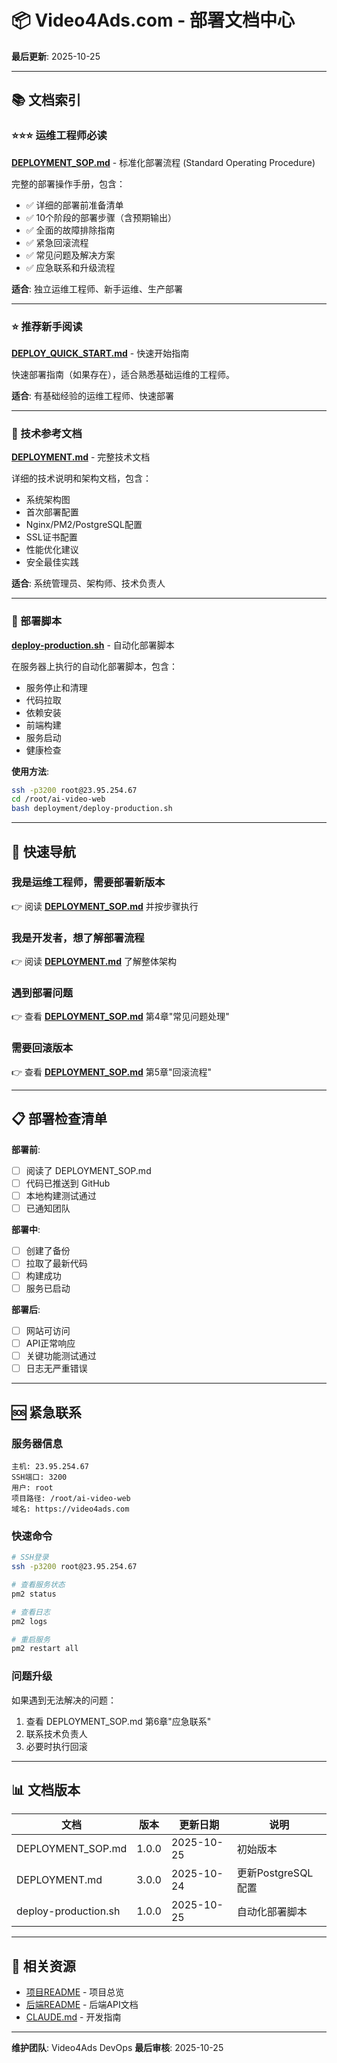 # 📦 Video4Ads.com - 部署文档中心

**最后更新**: 2025-10-25

---

## 📚 文档索引

### ⭐⭐⭐ 运维工程师必读

**[DEPLOYMENT_SOP.md](DEPLOYMENT_SOP.md)** - 标准化部署流程 (Standard Operating Procedure)

完整的部署操作手册，包含：
- ✅ 详细的部署前准备清单
- ✅ 10个阶段的部署步骤（含预期输出）
- ✅ 全面的故障排除指南
- ✅ 紧急回滚流程
- ✅ 常见问题及解决方案
- ✅ 应急联系和升级流程

**适合**: 独立运维工程师、新手运维、生产部署

---

### ⭐ 推荐新手阅读

**[DEPLOY_QUICK_START.md](DEPLOY_QUICK_START.md)** - 快速开始指南

快速部署指南（如果存在），适合熟悉基础运维的工程师。

**适合**: 有基础经验的运维工程师、快速部署

---

### 📖 技术参考文档

**[DEPLOYMENT.md](DEPLOYMENT.md)** - 完整技术文档

详细的技术说明和架构文档，包含：
- 系统架构图
- 首次部署配置
- Nginx/PM2/PostgreSQL配置
- SSL证书配置
- 性能优化建议
- 安全最佳实践

**适合**: 系统管理员、架构师、技术负责人

---

### 🔧 部署脚本

**[deploy-production.sh](deploy-production.sh)** - 自动化部署脚本

在服务器上执行的自动化部署脚本，包含：
- 服务停止和清理
- 代码拉取
- 依赖安装
- 前端构建
- 服务启动
- 健康检查

**使用方法**:
```bash
ssh -p3200 root@23.95.254.67
cd /root/ai-video-web
bash deployment/deploy-production.sh
```

---

## 🚀 快速导航

### 我是运维工程师，需要部署新版本
👉 阅读 **[DEPLOYMENT_SOP.md](DEPLOYMENT_SOP.md)** 并按步骤执行

### 我是开发者，想了解部署流程
👉 阅读 **[DEPLOYMENT.md](DEPLOYMENT.md)** 了解整体架构

### 遇到部署问题
👉 查看 **[DEPLOYMENT_SOP.md](DEPLOYMENT_SOP.md)** 第4章"常见问题处理"

### 需要回滚版本
👉 查看 **[DEPLOYMENT_SOP.md](DEPLOYMENT_SOP.md)** 第5章"回滚流程"

---

## 📋 部署检查清单

**部署前**:
- [ ] 阅读了 DEPLOYMENT_SOP.md
- [ ] 代码已推送到 GitHub
- [ ] 本地构建测试通过
- [ ] 已通知团队

**部署中**:
- [ ] 创建了备份
- [ ] 拉取了最新代码
- [ ] 构建成功
- [ ] 服务已启动

**部署后**:
- [ ] 网站可访问
- [ ] API正常响应
- [ ] 关键功能测试通过
- [ ] 日志无严重错误

---

## 🆘 紧急联系

### 服务器信息
```
主机: 23.95.254.67
SSH端口: 3200
用户: root
项目路径: /root/ai-video-web
域名: https://video4ads.com
```

### 快速命令
```bash
# SSH登录
ssh -p3200 root@23.95.254.67

# 查看服务状态
pm2 status

# 查看日志
pm2 logs

# 重启服务
pm2 restart all
```

### 问题升级
如果遇到无法解决的问题：
1. 查看 DEPLOYMENT_SOP.md 第6章"应急联系"
2. 联系技术负责人
3. 必要时执行回滚

---

## 📊 文档版本

| 文档 | 版本 | 更新日期 | 说明 |
|------|------|----------|------|
| DEPLOYMENT_SOP.md | 1.0.0 | 2025-10-25 | 初始版本 |
| DEPLOYMENT.md | 3.0.0 | 2025-10-24 | 更新PostgreSQL配置 |
| deploy-production.sh | 1.0.0 | 2025-10-25 | 自动化部署脚本 |

---

## 🔗 相关资源

- [项目README](../README.md) - 项目总览
- [后端README](../backend/README.md) - 后端API文档
- [CLAUDE.md](../CLAUDE.md) - 开发指南

---

**维护团队**: Video4Ads DevOps
**最后审核**: 2025-10-25
